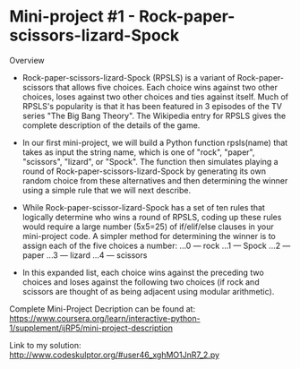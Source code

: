 # Mini-project #1 - Rock-paper-scissors-lizard-Spock

Overview
* Rock-paper-scissors-lizard-Spock (RPSLS) is a variant of Rock-paper-scissors that allows five choices. Each choice wins against two other choices, loses against two other choices and ties against itself. Much of RPSLS's popularity is that it has been featured in 3 episodes of the TV series "The Big Bang Theory". The Wikipedia entry for RPSLS gives the complete description of the details of the game.

* In our first mini-project, we will build a Python function rpsls(name) that takes as input the string name, which is one of "rock", "paper", "scissors", "lizard", or "Spock". The function then simulates playing a round of Rock-paper-scissors-lizard-Spock by generating its own random choice from these alternatives and then determining the winner using a simple rule that we will next describe.

* While Rock-paper-scissor-lizard-Spock has a set of ten rules that logically determine who wins a round of RPSLS, coding up these rules would require a large number (5x5=25) of if/elif/else clauses in your mini-project code. A simpler method for determining the winner is to assign each of the five choices a number:
...0 — rock
...1 — Spock
...2 — paper
...3 — lizard
...4 — scissors

* In this expanded list, each choice wins against the preceding two choices and loses against the following two choices (if rock and scissors are thought of as being adjacent using modular arithmetic).

Complete Mini-Project Decription can be found at: 
<https://www.coursera.org/learn/interactive-python-1/supplement/ijRP5/mini-project-description>

Link to my solution: <http://www.codeskulptor.org/#user46_xghMO1JnR7_2.py>

